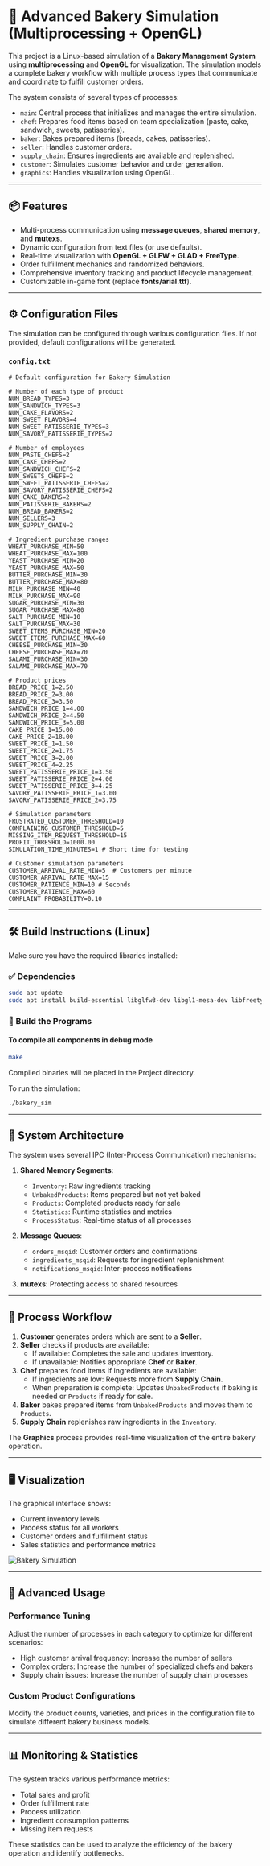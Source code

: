 # 🍞 Advanced Bakery Simulation (Multiprocessing + OpenGL)

This project is a Linux-based simulation of a **Bakery Management System** using **multiprocessing** and **OpenGL** for visualization. The simulation models a complete bakery workflow with multiple process types that communicate and coordinate to fulfill customer orders.

The system consists of several types of processes:

- `main`: Central process that initializes and manages the entire simulation.
- `chef`: Prepares food items based on team specialization (paste, cake, sandwich, sweets, patisseries).
- `baker`: Bakes prepared items (breads, cakes, patisseries).
- `seller`: Handles customer orders.
- `supply_chain`: Ensures ingredients are available and replenished.
- `customer`: Simulates customer behavior and order generation.
- `graphics`: Handles visualization using OpenGL.

---

## 📦 Features

- Multi-process communication using **message queues**, **shared memory**, and **mutexs**.
- Dynamic configuration from text files (or use defaults).
- Real-time visualization with **OpenGL + GLFW + GLAD + FreeType**.
- Order fulfillment mechanics and randomized behaviors.
- Comprehensive inventory tracking and product lifecycle management.
- Customizable in-game font (replace **fonts/arial.ttf**).

---

## ⚙️ Configuration Files

The simulation can be configured through various configuration files. If not provided, default configurations will be generated.

### `config.txt`

```
# Default configuration for Bakery Simulation

# Number of each type of product
NUM_BREAD_TYPES=3
NUM_SANDWICH_TYPES=3
NUM_CAKE_FLAVORS=2
NUM_SWEET_FLAVORS=4
NUM_SWEET_PATISSERIE_TYPES=3
NUM_SAVORY_PATISSERIE_TYPES=2

# Number of employees
NUM_PASTE_CHEFS=2
NUM_CAKE_CHEFS=2
NUM_SANDWICH_CHEFS=2
NUM_SWEETS_CHEFS=2
NUM_SWEET_PATISSERIE_CHEFS=2
NUM_SAVORY_PATISSERIE_CHEFS=2
NUM_CAKE_BAKERS=2
NUM_PATISSERIE_BAKERS=2
NUM_BREAD_BAKERS=2
NUM_SELLERS=3
NUM_SUPPLY_CHAIN=2

# Ingredient purchase ranges
WHEAT_PURCHASE_MIN=50
WHEAT_PURCHASE_MAX=100
YEAST_PURCHASE_MIN=20
YEAST_PURCHASE_MAX=50
BUTTER_PURCHASE_MIN=30
BUTTER_PURCHASE_MAX=80
MILK_PURCHASE_MIN=40
MILK_PURCHASE_MAX=90
SUGAR_PURCHASE_MIN=30
SUGAR_PURCHASE_MAX=80
SALT_PURCHASE_MIN=10
SALT_PURCHASE_MAX=30
SWEET_ITEMS_PURCHASE_MIN=20
SWEET_ITEMS_PURCHASE_MAX=60
CHEESE_PURCHASE_MIN=30
CHEESE_PURCHASE_MAX=70
SALAMI_PURCHASE_MIN=30
SALAMI_PURCHASE_MAX=70

# Product prices
BREAD_PRICE_1=2.50
BREAD_PRICE_2=3.00
BREAD_PRICE_3=3.50
SANDWICH_PRICE_1=4.00
SANDWICH_PRICE_2=4.50
SANDWICH_PRICE_3=5.00
CAKE_PRICE_1=15.00
CAKE_PRICE_2=18.00
SWEET_PRICE_1=1.50
SWEET_PRICE_2=1.75
SWEET_PRICE_3=2.00
SWEET_PRICE_4=2.25
SWEET_PATISSERIE_PRICE_1=3.50
SWEET_PATISSERIE_PRICE_2=4.00
SWEET_PATISSERIE_PRICE_3=4.25
SAVORY_PATISSERIE_PRICE_1=3.00
SAVORY_PATISSERIE_PRICE_2=3.75

# Simulation parameters
FRUSTRATED_CUSTOMER_THRESHOLD=10
COMPLAINING_CUSTOMER_THRESHOLD=5
MISSING_ITEM_REQUEST_THRESHOLD=15
PROFIT_THRESHOLD=1000.00
SIMULATION_TIME_MINUTES=1 # Short time for testing

# Customer simulation parameters
CUSTOMER_ARRIVAL_RATE_MIN=5  # Customers per minute
CUSTOMER_ARRIVAL_RATE_MAX=15
CUSTOMER_PATIENCE_MIN=10 # Seconds
CUSTOMER_PATIENCE_MAX=60
COMPLAINT_PROBABILITY=0.10
```

---

## 🛠️ Build Instructions (Linux)

Make sure you have the required libraries installed:

### ✅ Dependencies

```bash
sudo apt update
sudo apt install build-essential libglfw3-dev libgl1-mesa-dev libfreetype6-dev
```

### 🔨 Build the Programs

#### To compile all components in debug mode

```bash
make
```

Compiled binaries will be placed in the Project directory.

To run the simulation:

```bash
./bakery_sim
```

---

## 🧁 System Architecture

The system uses several IPC (Inter-Process Communication) mechanisms:

1. **Shared Memory Segments**:
   - `Inventory`: Raw ingredients tracking
   - `UnbakedProducts`: Items prepared but not yet baked
   - `Products`: Completed products ready for sale
   - `Statistics`: Runtime statistics and metrics
   - `ProcessStatus`: Real-time status of all processes

2. **Message Queues**:
   - `orders_msqid`: Customer orders and confirmations
   - `ingredients_msqid`: Requests for ingredient replenishment
   - `notifications_msqid`: Inter-process notifications

3. **mutexs**: Protecting access to shared resources

---

## 🍰 Process Workflow

1. **Customer** generates orders which are sent to a **Seller**.
2. **Seller** checks if products are available:
   - If available: Completes the sale and updates inventory.
   - If unavailable: Notifies appropriate **Chef** or **Baker**.
3. **Chef** prepares food items if ingredients are available:
   - If ingredients are low: Requests more from **Supply Chain**.
   - When preparation is complete: Updates `UnbakedProducts` if baking is needed or `Products` if ready for sale.
4. **Baker** bakes prepared items from `UnbakedProducts` and moves them to `Products`.
5. **Supply Chain** replenishes raw ingredients in the `Inventory`.

The **Graphics** process provides real-time visualization of the entire bakery operation.

---

## 🖥️ Visualization

The graphical interface shows:
- Current inventory levels
- Process status for all workers
- Customer orders and fulfillment status
- Sales statistics and performance metrics

![Bakery Simulation](screenshot.png "Bakery Simulation Screen")

---

## 🚀 Advanced Usage

### Performance Tuning

Adjust the number of processes in each category to optimize for different scenarios:
- High customer arrival frequency: Increase the number of sellers
- Complex orders: Increase the number of specialized chefs and bakers
- Supply chain issues: Increase the number of supply chain processes

### Custom Product Configurations

Modify the product counts, varieties, and prices in the configuration file to simulate different bakery business models.

---

## 📊 Monitoring & Statistics

The system tracks various performance metrics:
- Total sales and profit
- Order fulfillment rate
- Process utilization
- Ingredient consumption patterns
- Missing item requests

These statistics can be used to analyze the efficiency of the bakery operation and identify bottlenecks.